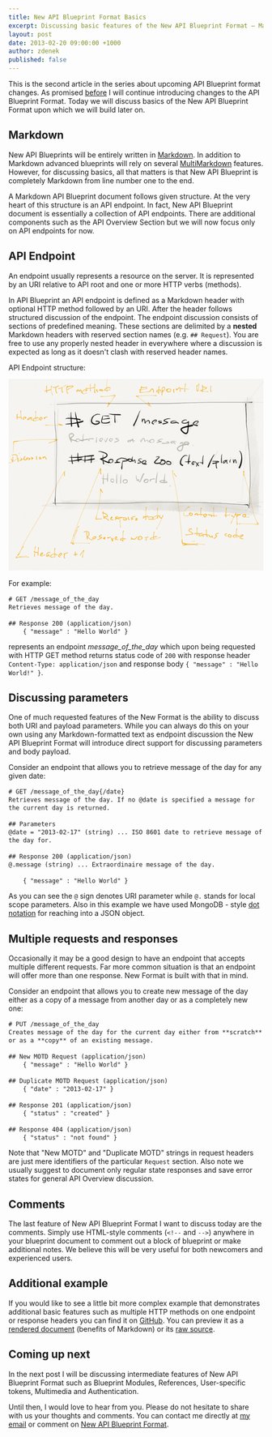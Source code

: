 ```yaml
---
title: New API Blueprint Format Basics
excerpt: Discussing basic features of the New API Blueprint Format – Markdown, API endpoints, multiple requests and responses and commenting on parameters.
layout: post
date: 2013-02-20 09:00:00 +1000
author: zdenek
published: false
---
```


This is the second article in the series about upcoming API Blueprint format changes. As promised [before](http://blog.apiary.io/2013/01/27/New-API-Blueprint-Format/) I will continue introducing changes to the API Blueprint Format. Today we will discuss basics of the New API Blueprint Format upon which we will build later on.

## Markdown
New API Blueprints will be entirely written in [Markdown](http://daringfireball.net/projects/markdown/). In addition to Markdown advanced blueprints will rely on several [MultiMarkdown](http://fletcherpenney.net/multimarkdown/) features. However, for discussing basics, all that matters is that New API Blueprint is completely Markdown from line number one to the end.

A Markdown API Blueprint document follows given structure. At the very heart of this structure is an API endpoint. In fact, New API Blueprint document is essentially a collection of API endpoints. There are additional components such as the API Overview Section but we will now focus only on API endpoints for now.

## API Endpoint
An endpoint usually represents a resource on the server. It is represented by an URI relative to API root and one or more HTTP verbs (methods). 

In API Blueprint an API endpoint is defined as a Markdown header with optional HTTP method followed by an URI. After the header follows structured discussion of the endpoint. The endpoint discussion consists of sections of predefined meaning. These sections are delimited by a **nested** Markdown headers with reserved section names (e.g. `## Request`). You are free to use any properly nested header in everywhere where a discussion is expected as long as it doesn't clash with reserved header names.

API Endpoint structure:

![API Endpoint Structure](/images/2013-02-19-API-endpoint.png)

For example:

	# GET /message_of_the_day
	Retrieves message of the day.
	
	## Response 200 (application/json)
		{ "message" : "Hello World" }
	
represents an endpoint _message_of_the_day_ which upon being requested with HTTP GET method returns status code of `200` with response header `Content-Type: application/json` and response body `{ "message" : "Hello World!" }`.

## Discussing parameters
One of much requested features of the New Format is the ability to discuss both URI and payload parameters. While you can always do this on your own using any Markdown-formatted text as endpoint discussion the New API Blueprint Format will introduce direct support for discussing parameters and body payload. 

Consider an endpoint that allows you to retrieve message of the day for any given date:

	# GET /message_of_the_day{/date}
	Retrieves message of the day. If no @date is specified a message for the current day is returned.

	## Parameters
	@date = "2013-02-17" (string) ... ISO 8601 date to retrieve message of the day for. 

	## Response 200 (application/json)
	@.message (string) ... Extraordinaire message of the day.
	
		{ "message" : "Hello World" }
	
As you can see the `@` sign denotes URI parameter while `@.` stands for local scope parameters. Also in this example we have used MongoDB - style [dot notation](http://docs.mongodb.org/manual/core/document/#dot-notation) for reaching into a JSON object.

## Multiple requests and responses
Occasionally it may be a good design to have an endpoint that accepts multiple different requests. Far more common situation is that an endpoint will offer more than one response. New Format is built with that in mind. 

Consider an endpoint that allows you to create new message of the day either as a copy of a message from another day or as a completely new one:

	# PUT /message_of_the_day
	Creates message of the day for the current day either from **scratch** or as a **copy** of an existing message.
	
	## New MOTD Request (application/json)
		{ "message" : "Hello World" }
		
	## Duplicate MOTD Request (application/json)
		{ "date" : "2013-02-17" }
	
	## Response 201 (application/json)
		{ "status" : "created" }
		
	## Response 404 (application/json)
		{ "status" : "not found" }
	
Note that "New MOTD" and "Duplicate MOTD" strings in request headers are just mere identifiers of the particular `Request` section. Also note we usually suggest to document only regular state responses and save error states for general API Overview discussion.

## Comments
The last feature of New API Blueprint Format I want to discuss today are the comments. Simply use HTML-style comments (`<!--` and `-->`) anywhere in your blueprint document to comment out a block of blueprint or make additional notes. We believe this will be very useful for both newcomers and experienced users.

## Additional example
If you would like to see a little bit more complex example that demonstrates additional basic features such as multiple HTTP methods on one endpoint or response headers you can find it on [GitHub](https://gist.github.com/zdne/4977305). You can preview it as a [rendered document](https://gist.github.com/zdne/4977305) (benefits of Markdown) or its [raw source](https://gist.github.com/zdne/4977305/raw/0001e513f2467b8d154eef270f4a76caa1e4ada3/BasicExample.md).

## Coming up next
In the next post I will be discussing intermediate features of New API Blueprint Format such as Blueprint Modules, References, User-specific tokens, Multimedia and Authentication.

Until then, I would love to hear from you. Please do not hesitate to share with us your thoughts and comments. You can contact me directly at [my email](z@apiary.io) or comment on [New API Blueprint Format](http://support.apiary.io/forums/120125-general/suggestions/2970802-new-api-blueprint-format).
